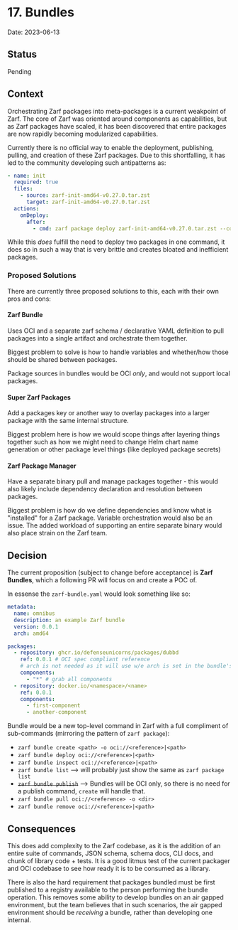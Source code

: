 # 17. Bundles

Date: 2023-06-13

## Status

Pending

## Context

Orchestrating Zarf packages into meta-packages is a current weakpoint of Zarf. The core of Zarf was oriented around components as capabilities, but as Zarf packages have scaled, it has been discovered that entire packages are now rapidly becoming modularized capabilities.

Currently there is no official way to enable the deployment, publishing, pulling, and creation of these Zarf packages. Due to this shortfalling, it has led to the community developing such antipatterns as:

```yaml
- name: init
  required: true
  files:
    - source: zarf-init-amd64-v0.27.0.tar.zst
      target: zarf-init-amd64-v0.27.0.tar.zst
  actions:
    onDeploy:
      after:
        - cmd: zarf package deploy zarf-init-amd64-v0.27.0.tar.zst --components git-server --confirm -l warn
```

While this _does_ fulfill the need to deploy two packages in one command, it does so in such a way that is very brittle and creates bloated and inefficient packages.

### Proposed Solutions

There are currently three proposed solutions to this, each with their own pros and cons:

#### Zarf Bundle

Uses OCI and a separate zarf schema / declarative YAML definition to pull packages into a single artifact and orchestrate them together.

Biggest problem to solve is how to handle variables and whether/how those should be shared between packages.

Package sources in bundles would be OCI _only_, and would not support local packages.

#### Super Zarf Packages

Add a packages key or another way to overlay packages into a larger package with the same internal structure.

Biggest problem here is how we would scope things after layering things together such as how we might need to change Helm chart name generation or other package level things (like deployed package secrets)

#### Zarf Package Manager

Have a separate binary pull and manage packages together - this would also likely include dependency declaration and resolution between packages.

Biggest problem is how do we define dependencies and know what is "installed" for a Zarf package.  Variable orchestration would also be an issue. The added workload of supporting an entire separate binary would also place strain on the Zarf team.

## Decision

The current proposition (subject to change before acceptance) is **Zarf Bundles**, which a following PR will focus on and create a POC of.

In essense the `zarf-bundle.yaml` would look something like so:

```yaml
metadata:
  name: omnibus
  description: an example Zarf bundle
  version: 0.0.1
  arch: amd64

packages:
  - repository: ghcr.io/defenseunicorns/packages/dubbd
    ref: 0.0.1 # OCI spec compliant reference
    # arch is not needed as it will use w/e arch is set in the bundle's metadata
    components:
      - "*" # grab all components
  - repository: docker.io/<namespace>/<name>
    ref: 0.0.1
    components:
      - first-component
      - another-component
```

Bundle would be a new top-level command in Zarf with a full compliment of sub-commands (mirroring the pattern of `zarf package`):

- `zarf bundle create <path> -o oci://<reference>|<path>`
- `zarf bundle deploy oci://<reference>|<path>`
- `zarf bundle inspect oci://<reference>|<path>`
- `zarf bundle list` --> will probably just show the same as `zarf package list`
- ~~`zarf bundle publish`~~ --> Bundles will be OCI only, so there is no need for a publish command, `create` will handle that.
- `zarf bundle pull oci://<reference> -o <dir>`
- `zarf bundle remove oci://<reference>|<path>`

## Consequences

This does add complexity to the Zarf codebase, as it is the addition of an entire suite of commands, JSON schema, schema docs, CLI docs, and chunk of library code + tests.  It is a good litmus test of the current packager and OCI codebase to see how ready it is to be consumed as a library.

There is also the hard requirement that packages bundled must be first published to a registry available to the person performing the bundle operation. This removes some ability to develop bundles on an air gapped environment, but the team believes that in such scenarios, the air gapped environment should be _receiving_ a bundle, rather than developing one internal.
